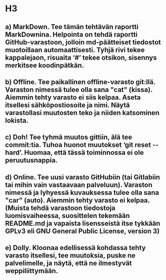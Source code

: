 # H3

## a) MarkDown. Tee tämän tehtävän raportti MarkDownina. Helpointa on tehdä raportti GitHub-varastoon, jolloin md-päätteiset tiedostot muotoillaan automaattisesti. Tyhjä rivi tekee kappalejaon, risuaita ‘#’ tekee otsikon, sisennys merkitsee koodinpätkän.

## b) Offline. Tee paikallinen offline-varasto git:llä. Varaston nimessä tulee olla sana "cat" (kissa). Aiemmin tehty varasto ei siis kelpaa. Aseta itsellesi sähköpostiosoite ja nimi. Näytä varastollasi muutosten teko ja niiden katsominen lokista.

## c) Doh! Tee tyhmä muutos gittiin, älä tee commit:tia. Tuhoa huonot muutokset ‘git reset --hard’. Huomaa, että tässä toiminnossa ei ole peruutusnappia.

## d) Online. Tee uusi varasto GitHubiin (tai Gitlabiin tai mihin vain vastaavaan palveluun). Varaston nimessä ja lyhyessä kuvauksessa tulee olla sana "car" (auto). Aiemmin tehty varasto ei kelpaa. (Muista tehdä varastoon tiedostoja luomisvaiheessa, suosittelen tekemään README.md ja vapaista lisensseistä itse tykkään GPLv3 eli GNU General Public License, version 3)

## e) Dolly. Kloonaa edellisessä kohdassa tehty varasto itsellesi, tee muutoksia, puske ne palvelimelle, ja näytä, että ne ilmestyvät weppiliittymään.

